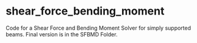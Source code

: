 # shear_force_bending_moment
 Code for a Shear Force and Bending Moment Solver for simply supported beams. Final version is in the SFBMD Folder.
